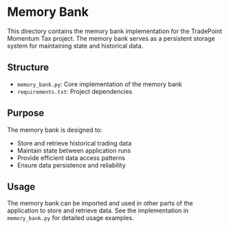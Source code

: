 # Memory Bank

This directory contains the memory bank implementation for the TradePoint Momentum Tax project. The memory bank serves as a persistent storage system for maintaining state and historical data.

## Structure

- `memory_bank.py`: Core implementation of the memory bank
- `requirements.txt`: Project dependencies

## Purpose

The memory bank is designed to:
- Store and retrieve historical trading data
- Maintain state between application runs
- Provide efficient data access patterns
- Ensure data persistence and reliability

## Usage

The memory bank can be imported and used in other parts of the application to store and retrieve data. See the implementation in `memory_bank.py` for detailed usage examples. 